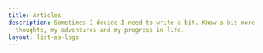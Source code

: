 ```yaml
---
title: Articles
description: Sometimes I decide I need to write a bit. Know a bit more about me, my
  thoughts, my adventures and my progress in life.
layout: list-as-logs
---
```

